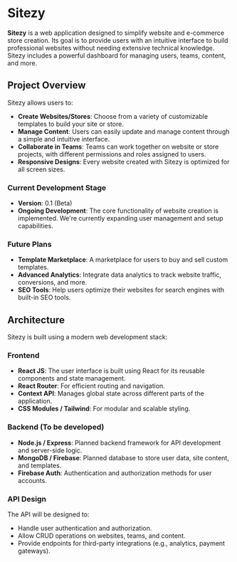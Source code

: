 # Sitezy

**Sitezy** is a web application designed to simplify website and e-commerce store creation. Its goal is to provide users with an intuitive interface to build professional websites without needing extensive technical knowledge. Sitezy includes a powerful dashboard for managing users, teams, content, and more.

## Project Overview

Sitezy allows users to:
- **Create Websites/Stores**: Choose from a variety of customizable templates to build your site or store.
- **Manage Content**: Users can easily update and manage content through a simple and intuitive interface.
- **Collaborate in Teams**: Teams can work together on website or store projects, with different permissions and roles assigned to users.
- **Responsive Designs**: Every website created with Sitezy is optimized for all screen sizes.

### Current Development Stage
- **Version**: 0.1 (Beta)
- **Ongoing Development**: The core functionality of website creation is implemented. We're currently expanding user management and setup capabilities.

### Future Plans
- **Template Marketplace**: A marketplace for users to buy and sell custom templates.
- **Advanced Analytics**: Integrate data analytics to track website traffic, conversions, and more.
- **SEO Tools**: Help users optimize their websites for search engines with built-in SEO tools.

## Architecture

Sitezy is built using a modern web development stack:

### Frontend
- **React JS**: The user interface is built using React for its reusable components and state management.
- **React Router**: For efficient routing and navigation.
- **Context API**: Manages global state across different parts of the application.
- **CSS Modules / Tailwind**: For modular and scalable styling.

### Backend (To be developed)
- **Node.js / Express**: Planned backend framework for API development and server-side logic.
- **MongoDB / Firebase**: Planned database to store user data, site content, and templates.
- **Firebase Auth**: Authentication and authorization methods for user accounts.

### API Design
The API will be designed to:
- Handle user authentication and authorization.
- Allow CRUD operations on websites, teams, and content.
- Provide endpoints for third-party integrations (e.g., analytics, payment gateways).